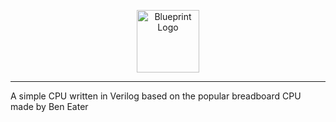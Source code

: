 <p align="center"><img src="https://i.imgur.com/S84A9k3.png" alt="Blueprint Logo" height="100"></p>

---

A simple CPU written in Verilog based on the popular breadboard CPU made by Ben Eater
